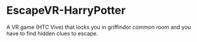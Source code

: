 # EscapeVR-HarryPotter
A VR game (HTC Vive) that locks you in griffindor common room and you have to find hidden clues to escape.
